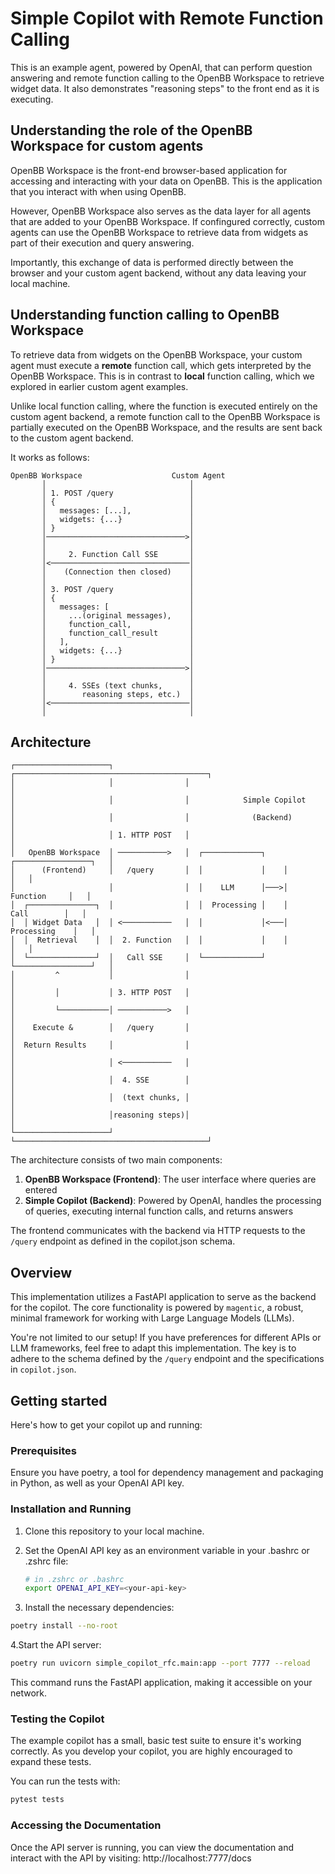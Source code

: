 # Simple Copilot with Remote Function Calling

This is an example agent, powered by OpenAI, that can perform question
answering and remote function calling to the OpenBB Workspace to retrieve widget
data. It also demonstrates "reasoning steps" to the front end as it is executing.

## Understanding the role of the OpenBB Workspace for custom agents
OpenBB Workspace is the front-end browser-based application for accessing
and interacting with your data on OpenBB. This is the application that you interact
with when using OpenBB.

However, OpenBB Workspace also serves as the data layer for all agents that are
added to your OpenBB Workspace. If confingured correctly, custom agents can use
the OpenBB Workspace to retrieve data from widgets as part of their execution
and query answering. 

Importantly, this exchange of data is performed directly between the browser and your 
custom agent backend, without any data leaving your local machine.

## Understanding function calling to OpenBB Workspace
To retrieve data from widgets on the OpenBB Workspace, your custom agent must
execute a **remote** function call, which gets interpreted by the OpenBB
Workspace. This is in contrast to **local** function calling, which we explored
in earlier custom agent examples.

Unlike local function calling, where the function is executed entirely
on the custom agent backend, a remote function call to the OpenBB Workspace is partially
executed on the OpenBB Workspace, and the results are sent back to the custom agent
backend.

It works as follows:

```
OpenBB Workspace                    Custom Agent
       │                                │
       │ 1. POST /query                 │
       │ {                              │
       │   messages: [...],             │
       │   widgets: {...}               │
       │ }                              │
       │───────────────────────────────>│
       │                                │
       │     2. Function Call SSE       │
       │<───────────────────────────────│
       │    (Connection then closed)    │
       │                                │
       │ 3. POST /query                 │
       │ {                              │
       │   messages: [                  │
       │     ...(original messages),    │
       │     function_call,             │
       │     function_call_result       │
       │   ],                           │
       │   widgets: {...}               │
       │ }                              │
       │───────────────────────────────>│
       │                                │
       │     4. SSEs (text chunks,      │
       │        reasoning steps, etc.)  │
       │<───────────────────────────────│
       │                                │
```

## Architecture

```
┌─────────────────────┐                ┌───────────────────────────────────────────┐
│                     │                │                                           │
│                     │                │            Simple Copilot                 │
│                     │                │              (Backend)                    │
│                     │ 1. HTTP POST   │                                           │
│   OpenBB Workspace  │ ───────────>   │  ┌─────────────┐    ┌─────────────────┐   │
│      (Frontend)     │   /query       │  │             │    │                 │   │
│                     │                │  │    LLM      │───>│    Function     │   │
│  ┌───────────────┐  │                │  │  Processing │    │     Call        │   │
│  │ Widget Data   │  │ <───────────   │  │             │<───│   Processing    │   │
│  │  Retrieval    │  │  2. Function   │  │             │    │                 │   │
│  └───────────────┘  │   Call SSE     │  └─────────────┘    └─────────────────┘   │
│         ^           │                │                                           │
│         │           │ 3. HTTP POST   │                                           │
│         └───────────│ ───────────>   │                                           │
│    Execute &        │   /query       │                                           │
│  Return Results     │                │                                           │
│                     │ <───────────   │                                           │
│                     │  4. SSE        │                                           │
│                     │  (text chunks, │                                           │
│                     │reasoning steps)│                                           │
└─────────────────────┘                └───────────────────────────────────────────┘
```

The architecture consists of two main components:

1. **OpenBB Workspace (Frontend)**: The user interface where queries are entered
2. **Simple Copilot (Backend)**: Powered by OpenAI, handles the processing of queries, executing internal function calls, and returns answers

The frontend communicates with the backend via HTTP requests to the `/query`
endpoint as defined in the copilot.json schema.

## Overview

This implementation utilizes a FastAPI application to serve as the backend for
the copilot. The core functionality is powered by `magentic`, a robust, minimal
framework for working with Large Language Models (LLMs).

You're not limited to our setup! If you have preferences for different APIs or
LLM frameworks, feel free to adapt this implementation. The key is to adhere to
the schema defined by the `/query` endpoint and the specifications in
`copilot.json`.

## Getting started

Here's how to get your copilot up and running:

### Prerequisites

Ensure you have poetry, a tool for dependency management and packaging in
Python, as well as your OpenAI API key.

### Installation and Running

1. Clone this repository to your local machine.

2. Set the OpenAI API key as an environment variable in your .bashrc or .zshrc file:

    ``` sh
    # in .zshrc or .bashrc
    export OPENAI_API_KEY=<your-api-key>
    ```

3. Install the necessary dependencies:

``` sh
poetry install --no-root
```

4.Start the API server:

``` sh
poetry run uvicorn simple_copilot_rfc.main:app --port 7777 --reload
```

This command runs the FastAPI application, making it accessible on your network.

### Testing the Copilot

The example copilot has a small, basic test suite to ensure it's
working correctly. As you develop your copilot, you are highly encouraged to
expand these tests.

You can run the tests with:

```sh
pytest tests
```

### Accessing the Documentation

Once the API server is running, you can view the documentation and interact with
the API by visiting: http://localhost:7777/docs
